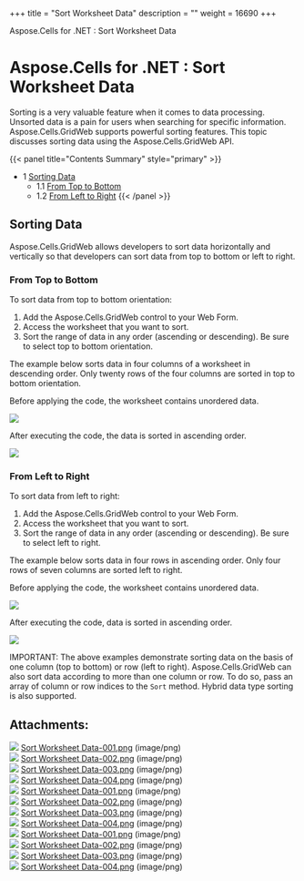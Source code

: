 +++
title = "Sort Worksheet Data" 
description = "" 
weight = 16690 
+++

Aspose.Cells for .NET : Sort Worksheet Data  

# Aspose.Cells for .NET : Sort Worksheet Data


Sorting is a very valuable feature when it comes to data processing. Unsorted data is a pain for users when searching for specific information. Aspose.Cells.GridWeb supports powerful sorting features. This topic discusses sorting data using the Aspose.Cells.GridWeb API.

{{< panel title="Contents Summary" style="primary" >}}
*   1 [Sorting Data](#SortWorksheetData-SortingData)
    *   1.1 [From Top to Bottom](#SortWorksheetData-FromToptoBottom)
    *   1.2 [From Left to Right](#SortWorksheetData-FromLefttoRight)
{{< /panel >}}
 

## Sorting Data

Aspose.Cells.GridWeb allows developers to sort data horizontally and vertically so that developers can sort data from top to bottom or left to right.

### From Top to Bottom

To sort data from top to bottom orientation:

1.  Add the Aspose.Cells.GridWeb control to your Web Form.
2.  Access the worksheet that you want to sort.
3.  Sort the range of data in any order (ascending or descending). Be sure to select top to bottom orientation.

The example below sorts data in four columns of a worksheet in descending order. Only twenty rows of the four columns are sorted in top to bottom orientation.

Before applying the code, the worksheet contains unordered data.

![](https://docs2.aspose.com/cells/net/attachments/5013786/5115343.png)

After executing the code, the data is sorted in ascending order.

![](https://docs2.aspose.com/cells/net/attachments/5013786/5115342.png)

### From Left to Right

To sort data from left to right:

1.  Add the Aspose.Cells.GridWeb control to your Web Form.
2.  Access the worksheet that you want to sort.
3.  Sort the range of data in any order (ascending or descending). Be sure to select left to right.

The example below sorts data in four rows in ascending order. Only four rows of seven columns are sorted left to right.

Before applying the code, the worksheet contains unordered data.

![](https://docs2.aspose.com/cells/net/attachments/5013786/5115341.png)

After executing the code, data is sorted in ascending order.

![](https://docs2.aspose.com/cells/net/attachments/5013786/5115340.png)

IMPORTANT: The above examples demonstrate sorting data on the basis of one column (top to bottom) or row (left to right). Aspose.Cells.GridWeb can also sort data according to more than one column or row. To do so, pass an array of column or row indices to the `Sort` method. Hybrid data type sorting is also supported.

## Attachments:

![](https://docs2.aspose.com/cells/net/images/icons/bullet_blue.gif) [Sort Worksheet Data-001.png](https://docs2.aspose.com/cells/net/attachments/5013786/5115282.png) (image/png)  
![](https://docs2.aspose.com/cells/net/images/icons/bullet_blue.gif) [Sort Worksheet Data-002.png](https://docs2.aspose.com/cells/net/attachments/5013786/5115281.png) (image/png)  
![](https://docs2.aspose.com/cells/net/images/icons/bullet_blue.gif) [Sort Worksheet Data-003.png](https://docs2.aspose.com/cells/net/attachments/5013786/5115289.png) (image/png)  
![](https://docs2.aspose.com/cells/net/images/icons/bullet_blue.gif) [Sort Worksheet Data-004.png](https://docs2.aspose.com/cells/net/attachments/5013786/5115290.png) (image/png)  
![](https://docs2.aspose.com/cells/net/images/icons/bullet_blue.gif) [Sort Worksheet Data-001.png](https://docs2.aspose.com/cells/net/attachments/5013786/5115120.png) (image/png)  
![](https://docs2.aspose.com/cells/net/images/icons/bullet_blue.gif) [Sort Worksheet Data-002.png](https://docs2.aspose.com/cells/net/attachments/5013786/5115114.png) (image/png)  
![](https://docs2.aspose.com/cells/net/images/icons/bullet_blue.gif) [Sort Worksheet Data-003.png](https://docs2.aspose.com/cells/net/attachments/5013786/5115115.png) (image/png)  
![](https://docs2.aspose.com/cells/net/images/icons/bullet_blue.gif) [Sort Worksheet Data-004.png](https://docs2.aspose.com/cells/net/attachments/5013786/5115116.png) (image/png)  
![](https://docs2.aspose.com/cells/net/images/icons/bullet_blue.gif) [Sort Worksheet Data-001.png](https://docs2.aspose.com/cells/net/attachments/5013786/5115343.png) (image/png)  
![](https://docs2.aspose.com/cells/net/images/icons/bullet_blue.gif) [Sort Worksheet Data-002.png](https://docs2.aspose.com/cells/net/attachments/5013786/5115342.png) (image/png)  
![](https://docs2.aspose.com/cells/net/images/icons/bullet_blue.gif) [Sort Worksheet Data-003.png](https://docs2.aspose.com/cells/net/attachments/5013786/5115341.png) (image/png)  
![](https://docs2.aspose.com/cells/net/images/icons/bullet_blue.gif) [Sort Worksheet Data-004.png](https://docs2.aspose.com/cells/net/attachments/5013786/5115340.png) (image/png)  

